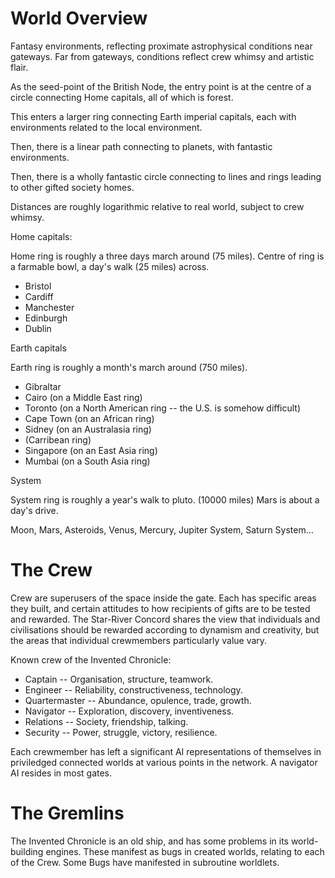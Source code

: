 World Overview
==============

Fantasy environments, reflecting proximate astrophysical conditions near gateways. 
Far from gateways, conditions reflect crew whimsy and artistic flair.

As the seed-point of the British Node, the entry point is at the centre of a circle connecting Home capitals,
all of which is forest.

This enters a larger ring connecting Earth imperial capitals, each with environments related to the local environment.

Then, there is a linear path connecting to planets, with fantastic environments.

Then, there is a wholly fantastic circle connecting to lines and rings leading to other gifted society homes.

Distances are roughly logarithmic relative to real world, subject to crew whimsy.

Home capitals:

Home ring is roughly a three days march around (75 miles). 
Centre of ring is a farmable bowl, a day's walk (25 miles) across.

* Bristol
* Cardiff
* Manchester
* Edinburgh
* Dublin

Earth capitals

Earth ring is roughly a month's march around (750 miles).

* Gibraltar
* Cairo (on a Middle East ring)
* Toronto (on a North American ring -- the U.S. is somehow difficult)
* Cape Town (on an African ring)
* Sidney (on an Australasia ring)
* (Carribean ring)
* Singapore (on an East Asia ring)
* Mumbai (on a South Asia ring)

System

System ring is roughly a year's walk to pluto. (10000 miles)
Mars is about a day's drive.

Moon, Mars, Asteroids, Venus, Mercury, Jupiter System, Saturn System...


The Crew
========

Crew are superusers of the space inside the gate. 
Each has specific areas they built, and certain attitudes to how recipients of gifts are to be tested and rewarded.
The Star-River Concord shares the view that individuals and civilisations should be rewarded according to
dynamism and creativity, but the areas that individual crewmembers particularly value vary.

Known crew of the Invented Chronicle:

* Captain -- Organisation, structure, teamwork.
* Engineer -- Reliability, constructiveness, technology.
* Quartermaster -- Abundance, opulence, trade, growth.
* Navigator -- Exploration, discovery, inventiveness.
* Relations -- Society, friendship, talking.
* Security -- Power, struggle, victory, resilience.

Each crewmember has left a significant AI representations of themselves in 
priviledged connected worlds at various points in the network. A navigator AI resides in most gates.

The Gremlins
============

The Invented Chronicle is an old ship, and has some problems in its world-building engines. These manifest as bugs
in created worlds, relating to each of the Crew. Some Bugs have manifested in subroutine worldlets.
